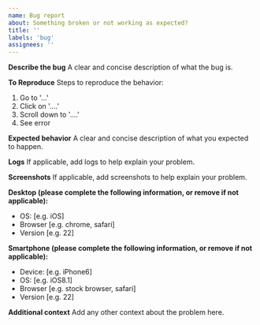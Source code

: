 ```yaml
---
name: Bug report
about: Something broken or not working as expected?
title: ''
labels: 'bug'
assignees: ''
---
```



**Describe the bug**
A clear and concise description of what the bug is.

**To Reproduce**
Steps to reproduce the behavior:

1. Go to '...'
2. Click on '....'
3. Scroll down to '....'
4. See error

**Expected behavior**
A clear and concise description of what you expected to happen.

**Logs**
If applicable, add logs to help explain your problem.

**Screenshots**
If applicable, add screenshots to help explain your problem.

**Desktop (please complete the following information, or remove if not applicable):**

- OS: [e.g. iOS]
- Browser [e.g. chrome, safari]
- Version [e.g. 22]

**Smartphone (please complete the following information, or remove if not applicable):**

- Device: [e.g. iPhone6]
- OS: [e.g. iOS8.1]
- Browser [e.g. stock browser, safari]
- Version [e.g. 22]

**Additional context**
Add any other context about the problem here.
